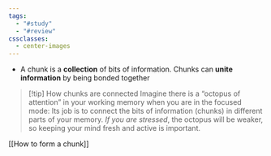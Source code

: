 ```yaml
---
tags:
  - "#study"
  - "#review"
cssclasses:
  - center-images
---
```

- A chunk is a **collection** of bits of information. Chunks can **unite information** by being bonded together


> [!tip] How chunks are connected
> Imagine there is a “octopus of attention” in your working memory when you are in the focused mode: Its job is to connect the bits of information (chunks) in different parts of your memory. *If you are stressed*, the octopus will be weaker, so keeping your mind fresh and active is important.

[[How to form a chunk]]
